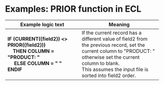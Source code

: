 
# Examples: PRIOR function in ECL 

|Example logic text|Meaning|
|------------------|-------|
|**IF (CURRENT({field2}) <> PRIOR({field2}))<br>&nbsp;&nbsp;&nbsp;&nbsp;THEN COLUMN = "PRODUCT: "<br>&nbsp;&nbsp;&nbsp;&nbsp;    ELSE COLUMN = " "<br>ENDIF**|If the current record has a different value of field2 from<br>the previous record, set the current column to "PRODUCT: "<br>otherwise set the current column to blank.<br>This assumes the input file is sorted into field2 order.|
  
